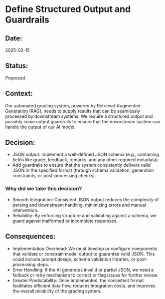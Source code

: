 # Define Structured Output and Guardrails

## Date:
2025-02-15

## Status:
Proposed

## Context:
Our automated grading system, powered by Retrieval-Augmented Generation (RAG), needs to supply results that can be seamlessly processed by downstream systems. We require a structured output and possibly some output guardrails to ensure that the downstream system can handle the output of our AI model.

## Decision:
* JSON output: Implement a well-defined JSON schema (e.g., containing fields like grade, feedback, remarks, and any other required metadata).
* Add guardrails to ensure that the system consistently delivers valid JSON in the specified format (through schema validation, generation constraints, or post-processing checks).

### Why did we take this decision?
* Smooth Integration: Consistent JSON output reduces the complexity of parsing and downstream handling, minimizing errors and manual intervention.
* Reliability: By enforcing structure and validating against a schema, we guard against malformed or incomplete responses.

## Consequences:
* Implementation Overhead: We must develop or configure components that validate or constrain model output to guarantee valid JSON. This could include prompt design, schema validation libraries, or post-processing steps.
* Error Handling: If the AI generates invalid or partial JSON, we need a fallback or retry mechanism to correct or flag issues for further review.
* Greater Predictability: Once implemented, the consistent format facilitates efficient data flow, reduces integration costs, and improves the overall reliability of the grading system.